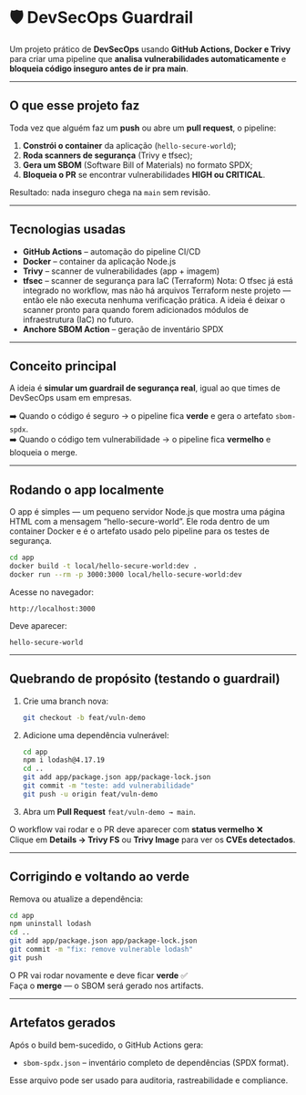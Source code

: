 # 🛡️ DevSecOps Guardrail

Um projeto prático de **DevSecOps** usando **GitHub Actions, Docker e Trivy** para criar uma pipeline que **analisa vulnerabilidades automaticamente** e **bloqueia código inseguro antes de ir pra main**.

---

## O que esse projeto faz

Toda vez que alguém faz um **push** ou abre um **pull request**, o pipeline:

1. **Constrói o container** da aplicação (`hello-secure-world`);
2. **Roda scanners de segurança** (Trivy e tfsec);
3. **Gera um SBOM** (Software Bill of Materials) no formato SPDX;
4. **Bloqueia o PR** se encontrar vulnerabilidades **HIGH ou CRITICAL**.

Resultado: nada inseguro chega na `main` sem revisão.

---

## Tecnologias usadas

-   **GitHub Actions** – automação do pipeline CI/CD
-   **Docker** – container da aplicação Node.js
-   **Trivy** – scanner de vulnerabilidades (app + imagem)
-   **tfsec** – scanner de segurança para IaC (Terraform) Nota: O tfsec já está integrado no workflow, mas não há arquivos Terraform neste projeto — então ele não executa nenhuma verificação prática.
    A ideia é deixar o scanner pronto para quando forem adicionados módulos de infraestrutura (IaC) no futuro.
-   **Anchore SBOM Action** – geração de inventário SPDX

---

## Conceito principal

A ideia é **simular um guardrail de segurança real**, igual ao que times de DevSecOps usam em empresas.

➡️ Quando o código é seguro → o pipeline fica **verde** e gera o artefato `sbom-spdx`.  
➡️ Quando o código tem vulnerabilidade → o pipeline fica **vermelho** e bloqueia o merge.

---

## Rodando o app localmente

O app é simples — um pequeno servidor Node.js que mostra uma página HTML com a mensagem “hello-secure-world”.
Ele roda dentro de um container Docker e é o artefato usado pelo pipeline para os testes de segurança.

```bash
cd app
docker build -t local/hello-secure-world:dev .
docker run --rm -p 3000:3000 local/hello-secure-world:dev
```

Acesse no navegador:

```
http://localhost:3000
```

Deve aparecer:

```
hello-secure-world
```

---

## Quebrando de propósito (testando o guardrail)

1. Crie uma branch nova:

    ```bash
    git checkout -b feat/vuln-demo
    ```

2. Adicione uma dependência vulnerável:

    ```bash
    cd app
    npm i lodash@4.17.19
    cd ..
    git add app/package.json app/package-lock.json
    git commit -m "teste: add vulnerabilidade"
    git push -u origin feat/vuln-demo
    ```

3. Abra um **Pull Request** `feat/vuln-demo → main`.

O workflow vai rodar e o PR deve aparecer com **status vermelho** ❌  
Clique em **Details → Trivy FS** ou **Trivy Image** para ver os **CVEs detectados**.

---

## Corrigindo e voltando ao verde

Remova ou atualize a dependência:

```bash
cd app
npm uninstall lodash
cd ..
git add app/package.json app/package-lock.json
git commit -m "fix: remove vulnerable lodash"
git push
```

O PR vai rodar novamente e deve ficar **verde** ✅  
Faça o **merge** — o SBOM será gerado nos artifacts.

---

## Artefatos gerados

Após o build bem-sucedido, o GitHub Actions gera:

-   `sbom-spdx.json` – inventário completo de dependências (SPDX format).

Esse arquivo pode ser usado para auditoria, rastreabilidade e compliance.
